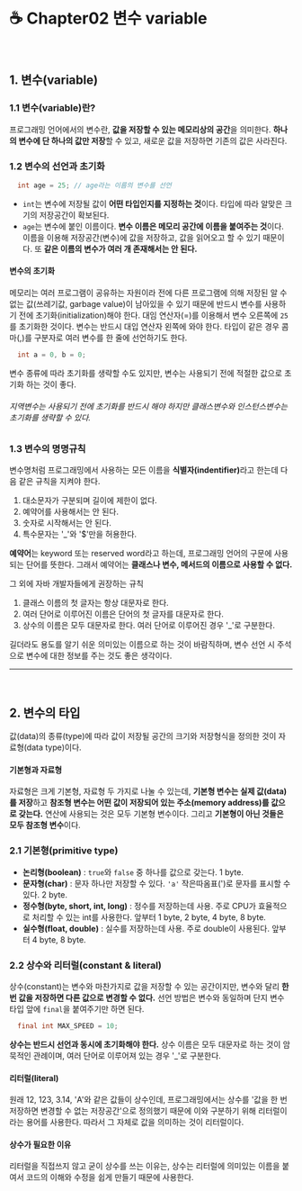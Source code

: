 # ☕ Chapter02 변수 variable

<br>

## 1. 변수(variable)

### 1.1 변수(variable)란?
  프로그래밍 언어에서의 변수란, <b>값을 저장할 수 있는 메모리상의 공간</b>을 의미한다. <b>하나의 변수에 단 하나의 값만 저장</b>할 수 있고, 새로운 값을 저장하면 기존의 값은 사라진다.
  
### 1.2 변수의 선언과 초기화
```java
  int age = 25; // age라는 이름의 변수를 선언
```
  + `int`는 변수에 저장될 값이 <b>어떤 타입인지를 지정하는 것</b>이다. 타입에 따라 알맞은 크기의 저장공간이 확보된다.
  + `age`는 변수에 붙인 이름이다. <b>변수 이름은 메모리 공간에 이름을 붙여주는 것</b>이다. 이름을 이용해 저장공간(변수)에 값을 저장하고, 값을 읽어오고 할 수 있기 때문이다. 또 <b>같은 이름의 변수가 여러 개 존재해서는 안 된다.</b>
#### 변수의 초기화
  메모리는 여러 프로그램이 공유하는 자원이라 전에 다른 프로그램에 의해 저장된 알 수 없는 값(쓰레기값, garbage value)이 남아있을 수 있기 때문에 반드시 변수를 사용하기 전에
  초기화(initialization)해야 한다. 대임 연산자(=)를 이용해서 변수 오른쪽에 `25`를 초기화한 것이다. 변수는 반드시 대입 연산자 왼쪽에 와야 한다.
  타입이 같은 경우 콤마(,)를 구분자로 여러 변수를 한 줄에 선언하기도 한다.
  ```java
    int a = 0, b = 0;
  ```
  변수 종류에 따라 초기화를 생략할 수도 있지만, 변수는 사용되기 전에 적절한 값으로 초기화 하는 것이 좋다.
  ###### 지역변수는 사용되기 전에 초기화를 반드시 해야 하지만 클래스변수와 인스턴스변수는 초기화를 생략할 수 있다.
  
### 1.3 변수의 명명규칙
  변수명처럼 프로그래밍에서 사용하는 모든 이름을 <b>식별자(indentifier)</b>라고 한는데 다음 같은 규칙을 지켜야 한다.
  1. 대소문자가 구분되며 길이에 제한이 없다.
  2. 예약어를 사용해서는 안 된다.
  3. 숫자로 시작해서는 안 된다.
  4. 특수문자는 '_'와 '$'만을 허용한다.
  
  <b>예약어</b>는 keyword 또는 reserved word라고 하는데, 프로그래밍 언어의 구문에 사용되는 단어를 뜻한다. 그래서 예약어는 <b>클래스나 변수, 메서드의 이름으로 사용할 수 없다.</b>
  
  그 외에 자바 개발자들에게 권장하는 규칙
  1. 클래스 이름의 첫 글자는 항상 대문자로 한다.
  2. 여러 단어로 이루어진 이름은 단어의 첫 글자를 대문자로 한다.
  3. 상수의 이름은 모두 대문자로 한다. 여러 단어로 이루어진 경우 '_'로 구분한다.
  
  길더라도 용도를 알기 쉬운 의미있는 이름으로 하는 것이 바람직하며, 변수 선언 시 주석으로 변수에 대한 정보를 주는 것도 좋은 생각이다.
  
-----
<br>

## 2. 변수의 타입
  값(data)의 종류(type)에 따라 값이 저장될 공간의 크기와 저장형식을 정의한 것이 자료형(data type)이다.
#### 기본형과 자료형
  자료형은 크게 기본형, 자료형 두 가지로 나눌 수 있는데, <b>기본형 변수는 실제 값(data)를 저장</b>하고 <b>참조형 변수는 어떤 값이 저장되어 있는 주소(memory address)를 값으로 갖는다.</b>
  연산에 사용되는 것은 모두 기본형 변수이다. 그리고 <b>기본형이 아닌 것들은 모두 참조형 변수</b>이다.

### 2.1 기본형(primitive type)
  + <b>논리형(boolean)</b> : `true`와 `false` 중 하나를 값으로 갖는다. 1 byte.
  + <b>문자형(char)</b> : 문자 하나만 저장할 수 있다. `'a'` 작은따옴표(')로 문자를 표시할 수 있다. 2 byte.
  + <b>정수형(byte, short, int, long)</b> : 정수를 저장하는데 사용. 주로 CPU가 효율적으로 처리할 수 있는 int를 사용한다. 앞부터 1 byte, 2 byte, 4 byte, 8 byte.
  + <b>실수형(float, double)</b> : 실수를 저장하는데 사용. 주로 double이 사용된다. 앞부터 4 byte, 8 byte.

### 2.2 상수와 리터럴(constant & literal)
  상수(constant)는 변수와 마찬가지로 값을 저장할 수 있는 공간이지만, 변수와 달리 <b>한번 값을 저장하면 다른 값으로 변경할 수 없다.</b> 선언 방법은 변수와 동일하며 단지 변수 타입 앞에 `final`을 붙여주기만 하면 된다.
  ```java
    final int MAX_SPEED = 10;
  ```
  <b>상수는 반드시 선언과 동시에 초기화해야 한다.</b> 상수 이름은 모두 대문자로 하는 것이 암묵적인 관례이며, 여러 단어로 이루어져 있는 경우 '_'로 구분한다.
  
#### 리터럴(literal)
  원래 12, 123, 3.14, 'A'와 같은 값들이 상수인데, 프로그래밍에서는 상수를 '값을 한 번 저장하면 변경할 수 없는 저장공간'으로 정의했기 때문에 이와 구분하기 위해 리터럴이라는 용어를 사용한다.
  따라서 그 자체로 값을 의미하는 것이 리터럴이다.
  
#### 상수가 필요한 이유
  리터럴을 직접쓰지 않고 굳이 상수를 쓰는 이유는, 상수는 리터럴에 의미있는 이름을 붙여서 코드의 이해와 수정을 쉽게 만들기 때문에 사용한다.
  
